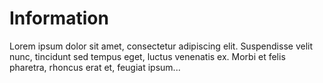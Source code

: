 # Information

Lorem ipsum dolor sit amet, consectetur adipiscing elit. Suspendisse velit nunc, tincidunt sed tempus eget, luctus
venenatis ex. Morbi et felis pharetra, rhoncus erat et, feugiat ipsum...
